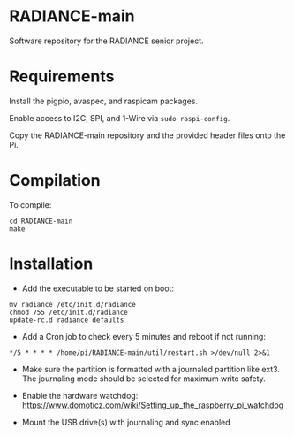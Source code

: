 # RADIANCE-main
Software repository for the RADIANCE senior project.

# Requirements
Install the pigpio, avaspec, and raspicam packages.

Enable access to I2C, SPI, and 1-Wire via `sudo raspi-config`.

Copy the RADIANCE-main repository and the provided header files onto the Pi.
# Compilation

To compile:
```
cd RADIANCE-main
make
```
# Installation
- Add the executable to be started on boot:

```
mv radiance /etc/init.d/radiance
chmod 755 /etc/init.d/radiance
update-rc.d radiance defaults
```
- Add a Cron job to check every 5 minutes and reboot if not running:
```
*/5 * * * * /home/pi/RADIANCE-main/util/restart.sh >/dev/null 2>&1
```
- Make sure the partition is formatted with a journaled partition like ext3. The journaling mode should be selected for maximum write safety.

- Enable the hardware watchdog: https://www.domoticz.com/wiki/Setting_up_the_raspberry_pi_watchdog

- Mount the USB drive(s) with journaling and sync enabled
